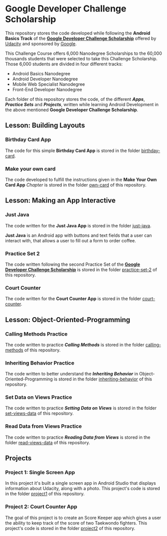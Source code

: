 # Google Developer Challenge Scholarship

This repository stores the code developed while following the **Android Basics Track** of the [**Google Developer Challenge Scholarship**](https://sites.google.com/knowlabs.com/udacitydevscholars17/home?utm_source=vero&utm_medium=email&utm_content=control&utm_campaign=Scholarship_Newsletter1_20171201&utm_term=Newsletter&vero_id=10879238292&vero_conv=Z3_qSuIADu6XuicUr7YFYZk45oLkKFUVR7N1JTE6CpsIRv1Nn1smm8r-NupKH0NlX8EQHwcoU-xyDEv0nz-sbuz6jQjCBGwj) offered by [Udacity](https://udacity.com) and sponsored by [Google](https://www.google.com/about/).

This Challenge Course offers 6,000 Nanodegree Scholarships to the 60,000 thousands students that were selected to take this Challenge Scholarship. Those 6,000 students are divided in four different tracks: 

- Android Basics Nanodegree
- Android Developer Nanodegree
- Mobile Web Specialist Nanodegree
- Front-End Developer Nanodegree

Each folder of this repository stores the code, of the different ***Apps***, ***Practice Sets*** and ***Projects***, written while learning Android Development in the above mentioned **Google Developer Challenge Scholarship**.

## Lesson: Building Layouts

### Birthday Card App

The code for this simple **Birthday Card App** is stored in the folder [birthday-card](./birthday-card).

### Make your own card

The code developed to fulfill the instructions given in the **Make Your Own Card App** *Chapter* is stored in the folder [own-card](./own-card) of this repository.

## Lesson: Making an App Interactive

### Just Java

The code written for the **Just Java App** is stored in the folder [just-java](./just-java).

**Just Java** is an Android app with buttons and text fields that a user can interact with, that allows a user to fill out a form to order coffee.

### Practice Set 2

The code written following the second Practice Set of the [**Google Developer Challenge Scholarship**](https://sites.google.com/knowlabs.com/udacitydevscholars17/home?utm_source=vero&utm_medium=email&utm_content=control&utm_campaign=Scholarship_Newsletter1_20171201&utm_term=Newsletter&vero_id=10879238292&vero_conv=Z3_qSuIADu6XuicUr7YFYZk45oLkKFUVR7N1JTE6CpsIRv1Nn1smm8r-NupKH0NlX8EQHwcoU-xyDEv0nz-sbuz6jQjCBGwj) is stored in the folder [practice-set-2](./practice-set-2) of this repository.

### Court Counter

The code written for the **Court Counter App** is stored in the folder [court-counter](./court-counter).

## Lesson: Object-Oriented-Programming

### Calling Methods Practice

The code written to practice ***Calling Methods*** is stored in the folder [calling-methods](./calling-methods) of this repository.

### Inheriting Behavior Practice

The code written to better understand the ***Inheriting Behavior*** in Object-Oriented-Programming is stored in the folder [inheriting-behavior](./inheriting-behavior) of this repository.

### Set Data on Views Practice

The code written to practice ***Setting Data on Views*** is stored in the folder [set-views-data](./set-views-data) of this repository.

### Read Data from Views Practice

The code written to practice ***Reading Data from Views*** is stored in the folder [read-views-data](./read-views-data) of this repository.

## Projects

### Project 1: Single Screen App

In this project it's built a single screen app in Android Studio that displays information about Udacity, along with a photo. This project's code is stored in the folder [project1](./project1) of this repository.

### Project 2: Court Counter App

The goal of this project is to create an Score Keeper app which gives a user the ability to keep track of the score of two Taekwondo fighters. This project's code is stored in the folder [project2](./project2) of this repository.
